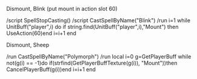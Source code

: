 Dismount, Blink (put mount in action slot 60)

/script SpellStopCasting()
/script CastSpellByName("Blink")
/run i=1 while UnitBuff("player",i) do if string.find(UnitBuff("player",i),"Mount") then UseAction(60)end i=i+1 end

 

Dismount, Sheep

/run CastSpellByName("Polymorph")
/run local i=0 g=GetPlayerBuff while not(g(i) == -1)do if(strfind(GetPlayerBuffTexture(g(i)), "Mount"))then CancelPlayerBuff(g(i))end i=i+1 end 